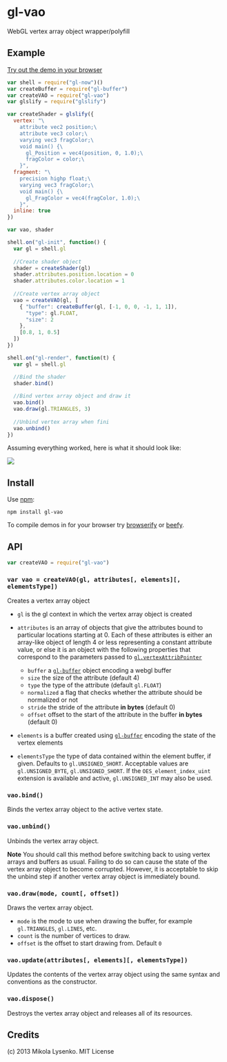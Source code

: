 gl-vao
======
WebGL vertex array object wrapper/polyfill

## Example

[Try out the demo in your browser](http://stack.gl/gl-vao/)

```javascript
var shell = require("gl-now")()
var createBuffer = require("gl-buffer")
var createVAO = require("gl-vao")
var glslify = require("glslify")

var createShader = glslify({
  vertex: "\
    attribute vec2 position;\
    attribute vec3 color;\
    varying vec3 fragColor;\
    void main() {\
      gl_Position = vec4(position, 0, 1.0);\
      fragColor = color;\
    }",
  fragment: "\
    precision highp float;\
    varying vec3 fragColor;\
    void main() {\
      gl_FragColor = vec4(fragColor, 1.0);\
    }",
  inline: true
})

var vao, shader

shell.on("gl-init", function() {
  var gl = shell.gl
  
  //Create shader object
  shader = createShader(gl)
  shader.attributes.position.location = 0
  shader.attributes.color.location = 1
  
  //Create vertex array object
  vao = createVAO(gl, [
    { "buffer": createBuffer(gl, [-1, 0, 0, -1, 1, 1]),
      "type": gl.FLOAT,
      "size": 2
    },
    [0.8, 1, 0.5]
  ])
})

shell.on("gl-render", function(t) {
  var gl = shell.gl

  //Bind the shader
  shader.bind()
  
  //Bind vertex array object and draw it
  vao.bind()
  vao.draw(gl.TRIANGLES, 3)
  
  //Unbind vertex array when fini
  vao.unbind()
})
```

Assuming everything worked, here is what it should look like:

<img src="http://stack.gl/gl-vao/screenshot.png">

## Install

Use [npm](https://npmjs.org/):

    npm install gl-vao
    
To compile demos in for your browser try [browserify](https://github.com/substack/node-browserify) or [beefy](https://github.com/chrisdickinson/beefy).

## API

```javascript
var createVAO = require("gl-vao")
```

### `var vao = createVAO(gl, attributes[, elements][, elementsType])`
Creates a vertex array object

* `gl` is the gl context in which the vertex array object is created
* `attributes` is an array of objects that give the attributes bound to particular locations starting at 0.  Each of these attributes is either an array-like object of length 4 or less representing a constant attribute value, or else it is an object with the following properties that correspond to the parameters passed to [`gl.vertexAttribPointer`](http://www.khronos.org/opengles/sdk/docs/man/xhtml/glVertexAttribPointer.xml)

    + `buffer` a [`gl-buffer`](https://github.com/mikolalysenko/gl-buffer) object encoding a webgl buffer
    + `size` the size of the attribute (default 4)
    + `type` the type of the attribute (default `gl.FLOAT`)
    + `normalized` a flag that checks whether the attribute should be normalized or not
    + `stride` the stride of the attribute **in bytes** (default 0)
    + `offset` offset to the start of the attribute in the buffer **in bytes** (default 0)

* `elements` is a buffer created using [`gl-buffer`](https://github.com/mikolalysenko/gl-buffer) encoding the state of the vertex elements

* `elementsType` the type of data contained within the element buffer, if given. Defaults to `gl.UNSIGNED_SHORT`. Acceptable values are `gl.UNSIGNED_BYTE`, `gl.UNSIGNED_SHORT`. If the `OES_element_index_uint` extension is available and active, `gl.UNSIGNED_INT` may also be used.

### `vao.bind()`
Binds the vertex array object to the active vertex state.

### `vao.unbind()`
Unbinds the vertex array object.

**Note** You should call this method before switching back to using vertex arrays and buffers as usual.  Failing to do so can cause the state of the vertex array object to become corrupted.  However, it is acceptable to skip the unbind step if another vertex array object is immediately bound.

### `vao.draw(mode, count[, offset])`
Draws the vertex array object.

* `mode` is the mode to use when drawing the buffer, for example `gl.TRIANGLES`, `gl.LINES`, etc.
* `count` is the number of vertices to draw.
* `offset` is the offset to start drawing from.  Default `0`

### `vao.update(attributes[, elements][, elementsType])`
Updates the contents of the vertex array object using the same syntax and conventions as the constructor.

### `vao.dispose()`
Destroys the vertex array object and releases all of its resources.


## Credits
(c) 2013 Mikola Lysenko. MIT License
